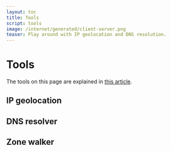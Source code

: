 ```yaml
---
layout: toc
title: Tools
script: tools
image: /internet/generated/client-server.png
teaser: Play around with IP geolocation and DNS resolution.
---
```


# Tools

The tools on this page are explained in [this article](/internet/).

## IP geolocation

<div id="tool-ip-info" class="scroll-target"></div>

## DNS resolver

<div id="tool-dns-resolver" class="scroll-target"></div>

## Zone walker

<div id="tool-zone-walker" class="scroll-target"></div>
